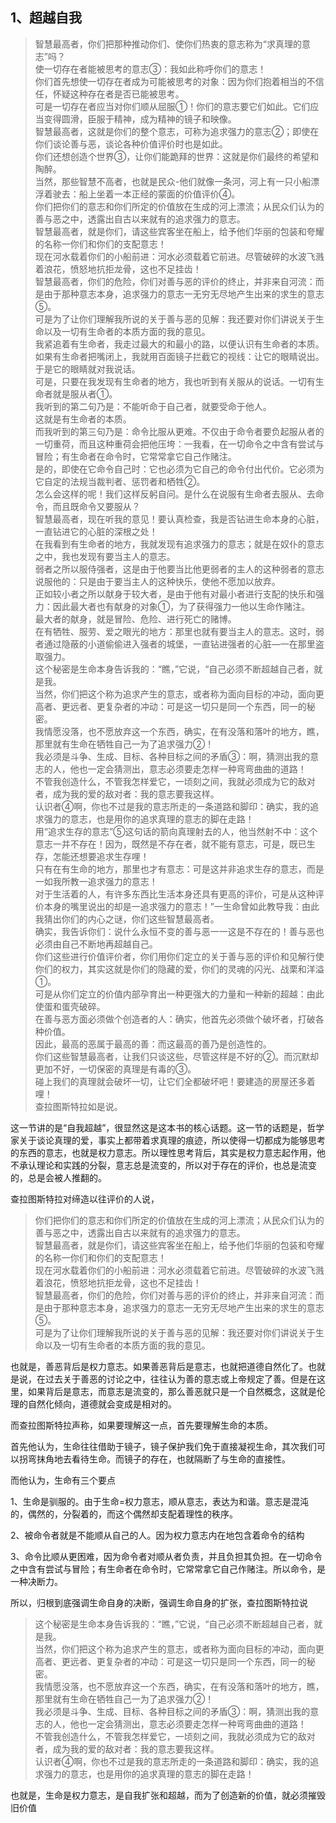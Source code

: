 <h2>1、超越自我</h2><blockquote data-pid="DQD5qumn">智慧最高者，你们把那种推动你们、使你们热衷的意志称为“求真理的意志”吗？<br>使一切存在者能被思考的意志③：我如此称呼你们的意志！<br>你们首先想使一切存在者成为可能被思考的对象：因为你们抱着相当的不信任，怀疑这种存在者是否已能被思考。<br>可是一切存在者应当对你们顺从屈服①！你们的意志要它们如此。它们应当变得圆滑，臣服于精神，成为精神的镜子和映像。<br>智慧最高者，这就是你们的整个意志，可称为追求强力的意志②；即使在你们谈论善与恶，谈论各种价值评价时也是如此。<br>你们还想创造个世界③，让你们能跪拜的世界：这就是你们最终的希望和陶醉。<br>当然，那些智慧不高者，也就是民众-他们就像一条河，河上有一只小船漂浮着驶去：船上坐着一本正经的蒙面的价值评价④。<br>你们把你们的意志和你们所定的价值放在生成的河上漂流；从民众们认为的善与恶之中，透露出自古以来就有的追求强力的意志。<br>智慧最高者，就是你们，请这些宾客坐在船上，给予他们华丽的包装和夸耀的名称一你们和你们的支配意志！<br>现在河水载着你们的小船前进：河水必须载着它前进。尽管破碎的水波飞溅着浪花，愤怒地抗拒龙骨，这也不足挂齿！<br>智慧最高者，你们的危险，你们对善与恶的评价的终止，并非来自河流：而是由于那种意志本身，追求强力的意志一无穷无尽地产生出来的求生的意志⑤。<br>可是为了让你们理解我所说的关于善与恶的见解：我还要对你们讲说关于生命以及一切有生命者的本质方面的我的意见。<br>我紧追着有生命者，我走过最大的和最小的路，以便认识有生命者的本质。<br>如果有生命者把嘴闭上，我就用百面镜子拦截它的视线：让它的眼睛说出。于是它的眼睛就对我说话。<br>可是，只要在我发现有生命者的地方，我也听到有关服从的说话。一切有生命者就是服从者①。<br>我听到的第二句乃是：不能听命于自己者，就要受命于他人。<br>这就是有生命者的本质。<br>而我听到的第三句乃是：命令比服从更难。不仅由于命令者要负起服从者的一切重荷，而且这种重荷会把他压垮：一我看，在一切命令之中含有尝试与冒险；有生命者在命令时，它常常拿它自己作赌注。<br>是的，即使在它命令自己时：它也必须为它自己的命令付出代价。它必须为它自定的法规当裁判者、惩罚者和栖牲②。<br>怎么会这样的呢！我们这样反躬自问。是什么在说服有生命者去服从、去命令，而且既命令又要服从？<br>智慧最高者，现在听我的意见！要认真检查，我是否钻进生命本身的心脏，一直钻进它的心脏的深根之处！<br>在我看到有生命者的地方，我就发现有追求强力的意志；就是在奴仆的意志之中，我也发现有要当主人的意志。<br>弱者之所以服侍强者，这是由于他要当比他更弱者的主人的这种弱者的意志说服他的：只是由于要当主人的这种快乐，使他不愿加以放弃。<br>正如较小者之所以献身于较大者，是由于他有对最小者进行支配的快乐和强力：因此最大者也有献身的对象①，为了获得强力一他以生命作赌注。<br>最大者的献身，就是冒险、危险、进行死亡的赌博。<br>在有牺牲、服劳、爱之眼光的地方：那里也就有要当主人的意志。这时，弱者通过隐蔽的小道偷偷进入强者的城堡，一直钻进强者的心脏—一在那里盗取强力。<br>这个秘密是生命本身告诉我的：“瞧，”它说，“自己必须不断超越自己者，就是我。<br>当然，你们把这个称为追求产生的意志，或者称为面向目标的冲动，面向更高者、更远者、更复杂者的冲动：可是这一切只是同一个东西，同一的秘密。<br>我情愿没落，也不愿放弃这一个东西，确实，在有没落和落叶的地方，瞧，那里就有生命在牺牲自己一为了追求强力②！<br>我必须是斗争、生成、目标、各种目标之间的矛盾③：啊，猜测出我的意志的人，他也一定会猜测出，意志必须要走怎样一种弯弯曲曲的道路！<br>不管我创造什么，不管我怎样爱它，一顷刻之间，我就必须成为它的敌对者，成为我的爱的敌对者：我的意志要我这样。<br>认识者④啊，你也不过是我的意志所走的一条道路和脚印：确实，我的追求强力的意志，也是用你的追求真理的意志的脚在走路！<br>用“追求生存的意志”⑤这句话的箭向真理射去的人，他当然射不中：这个意志一并不存在！因为，既然是不存在者，就不能有意志，可是，既已生存，怎能还想要追求生存哩！<br>只有在有生命的地方，那里也才有意志：可是这并非追求生存的意志，而是一如我所教一追求强力的意志！<br>对于生活着的人，有许多东西比生活本身还具有更高的评价，可是从这种评价本身的嘴里说出的却是一追求强力的意志！”一生命曾如此教导我：由此我猜出你们的内心之谜，你们这些智慧最高者。<br>确实，我告诉你们：说什么永恒不变的善与恶一一这是不存在的！善与恶也必须由自己不断地再超越自己。<br>你们这些进行价值评价者，你们用你们定立的关于善与恶的评价和见解行使你们的权力，其实这就是你们的隐藏的爱，你们的灵魂的闪光、战栗和洋溢①。<br>可是从你们定立的价值内部孕育出一种更强大的力量和一种新的超越：由此使蛋和蛋壳破碎。<br>在善与恶方面必须做个创造者的人：确实，他首先必须做个破坏者，打破各种价值。<br>因此，最高的恶属于最高的善：而这最高的善乃是创造性的。<br>你们这些智慧最高者，让我们只谈这些，尽管这样是不好的②。而沉默却更加不好，一切保密的真理是有毒的③。<br>碰上我们的真理就会破坏一切，让它们全都破坏吧！要建造的房屋还多着哩！<br>查拉图斯特拉如是说。</blockquote><p data-pid="75CeclEp">这一节讲的是“自我超越”，很显然这是这本书的核心话题。这一节的话题是，哲学家关于谈论真理的爱，事实上都带着求真理的痕迹，所以使得一切都成为能够思考的东西的意志，也就是权力意志。所以理性思考背后，其实是权力意志起作用，他不承认理论和实践的分裂，意志总是流变的，所以对于存在的评价，也总是流变的，总是会被人推翻的。</p><p data-pid="uwxrtxKm">查拉图斯特拉对缔造以往评价的人说，</p><blockquote data-pid="nhxLAiTl">你们把你们的意志和你们所定的价值放在生成的河上漂流；从民众们认为的善与恶之中，透露出自古以来就有的追求强力的意志。<br>智慧最高者，就是你们，请这些宾客坐在船上，给予他们华丽的包装和夸耀的名称一你们和你们的支配意志！<br>现在河水载着你们的小船前进：河水必须载着它前进。尽管破碎的水波飞溅着浪花，愤怒地抗拒龙骨，这也不足挂齿！<br>智慧最高者，你们的危险，你们对善与恶的评价的终止，并非来自河流：而是由于那种意志本身，追求强力的意志一无穷无尽地产生出来的求生的意志⑤。<br>可是为了让你们理解我所说的关于善与恶的见解：我还要对你们讲说关于生命以及一切有生命者的本质方面的我的意见。</blockquote><p data-pid="t0WXgbvS">也就是，善恶背后是权力意志。如果善恶背后是意志，也就把道德自然化了。也就是说，在过去关于善恶的讨论之中，往往认为善的意志或上帝规定了善。但是在这里，如果背后是意志，而意志是流变的，那么善恶就只是一个自然概念，这就是伦理的自然化倾向，道德就会变成是相对的。</p><p data-pid="4pJrUmvk">而查拉图斯特拉声称，如果要理解这一点，首先要理解生命的本质。</p><p data-pid="kW281Nom">首先他认为，生命往往借助于镜子，镜子保护我们免于直接凝视生命，其次我们可以拐弯抹角地去看待生命。而镜子的存在，也就隔断了与生命的直接性。</p><p data-pid="JfMOSwKb">而他认为，生命有三个要点</p><p data-pid="NukYesPN">1、生命是驯服的。由于生命=权力意志，顺从意志，表达为和谐。意志是混沌的，偶然的，分裂着的，而这个偶然却支配着理性的秩序。</p><p data-pid="kmSQ4G4z">2、被命令者就是不能顺从自己的人。因为权力意志内在地包含着命令的结构</p><p data-pid="7TgZDH1C">3、命令比顺从更困难，因为命令者对顺从者负责，并且负担其负担。在一切命令之中含有尝试与冒险；有生命者在命令时，它常常拿它自己作赌注。所以命令，是一种决断力。</p><p data-pid="9PV8CHOt">所以，归根到底强调生命自身的决断，强调生命自身的扩张，查拉图斯特拉说</p><blockquote data-pid="PluC2BW3">这个秘密是生命本身告诉我的：“瞧，”它说，“自己必须不断超越自己者，就是我。<br>当然，你们把这个称为追求产生的意志，或者称为面向目标的冲动，面向更高者、更远者、更复杂者的冲动：可是这一切只是同一个东西，同一的秘密。<br>我情愿没落，也不愿放弃这一个东西，确实，在有没落和落叶的地方，瞧，那里就有生命在牺牲自己一为了追求强力②！<br>我必须是斗争、生成、目标、各种目标之间的矛盾③：啊，猜测出我的意志的人，他也一定会猜测出，意志必须要走怎样一种弯弯曲曲的道路！<br>不管我创造什么，不管我怎样爱它，一顷刻之间，我就必须成为它的敌对者，成为我的爱的敌对者：我的意志要我这样。<br>认识者④啊，你也不过是我的意志所走的一条道路和脚印：确实，我的追求强力的意志，也是用你的追求真理的意志的脚在走路！</blockquote><p data-pid="6z8MA1DN">也就是，生命是权力意志，是自我扩张和超越，而为了创造新的价值，就必须摧毁旧价值</p><p></p><p></p><p></p><p></p><p></p><p></p><p></p><p></p><p></p><p></p><p></p><p></p><p></p><p></p><p></p><p></p><p></p><p></p><p></p><p></p><p></p><p></p>
